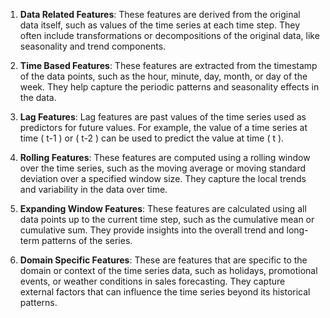 1. **Data Related Features**: These features are derived from the original data itself, such as values of the time series at each time step. They often include transformations or decompositions of the original data, like seasonality and trend components.

2. **Time Based Features**: These features are extracted from the timestamp of the data points, such as the hour, minute, day, month, or day of the week. They help capture the periodic patterns and seasonality effects in the data.

3. **Lag Features**: Lag features are past values of the time series used as predictors for future values. For example, the value of a time series at time \( t-1 \) or \( t-2 \) can be used to predict the value at time \( t \).

4. **Rolling Features**: These features are computed using a rolling window over the time series, such as the moving average or moving standard deviation over a specified window size. They capture the local trends and variability in the data over time.

5. **Expanding Window Features**: These features are calculated using all data points up to the current time step, such as the cumulative mean or cumulative sum. They provide insights into the overall trend and long-term patterns of the series.

6. **Domain Specific Features**: These are features that are specific to the domain or context of the time series data, such as holidays, promotional events, or weather conditions in sales forecasting. They capture external factors that can influence the time series beyond its historical patterns.

